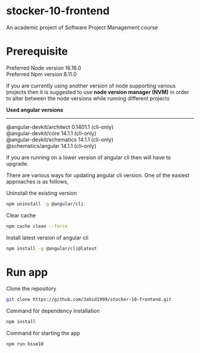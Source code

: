 # stocker-10-frontend
An academic project of Software Project Management course

# Prerequisite

Preferred Node version 16.16.0 <br>
Preferred Npm version 8.11.0

If you are currently using another version of node supporting various projects then it is suggested to use **node version manager (NVM)** in order to alter between the node versions while running different projects

**Used angular versions**
_______________________________
@angular-devkit/architect    0.1401.1 (cli-only) <br>
@angular-devkit/core         14.1.1 (cli-only) <br>
@angular-devkit/schematics   14.1.1 (cli-only) <br>
@schematics/angular          14.1.1 (cli-only) <br>

If you are running on a lower version of angular cli then will have to upgrade.

There are various ways for updating angular cli version. One of the easiest approaches is as follows,

Uninstall the existing version <br>
```bash 
npm uninstall -g @angular/cli

``` 
Clear cache <br>
```bash
npm cache clean --force
```
    
Install latest version of angular cli <br>
```bash
npm install -g @angular/cli@latest
```

# Run app
Clone the repository
```bash
git clone https://github.com/Jahid1999/stocker-10-frontend.git
```

Command for dependency installation <br>
```bash
npm install
```
Command for starting the app <br>
```bash
npm run bsse10
```
